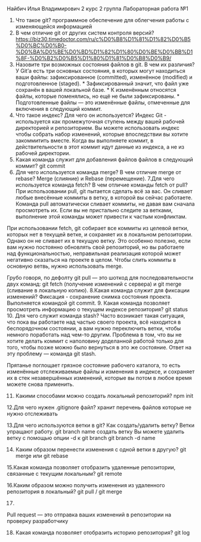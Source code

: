 Найбич Илья Владимирович 2 курс 2 группа 
Лабораторная работа №1
1. Что такое git?
программное обеспечение для облегчения работы с изменяющейся информацией
2. В чем отличие git от других систем контроля версий?
https://biz30.timedoctor.com/ru/c%D0%B8%D1%81%D1%82%D0%B5%D0%BC%D0%B0-%D0%BA%D0%BE%D0%BD%D1%82%D1%80%D0%BE%D0%BB%D1%8F-%D0%B2%D0%B5%D1%80%D1%81%D0%B8%D0%B9/
3. Назовите три возможных состояния файлов в git. В чем их различия?
 У Git’а есть три основных состояния, в которых могут находиться ваши файлы: зафиксированное (committed), изменённое (modified) и подготовленное (staged). * Зафиксированный значит, что файл уже сохранён в вашей локальной базе. * К изменённым относятся файлы, которые поменялись, но ещё не были зафиксированы. * Подготовленные файлы — это изменённые файлы, отмеченные для включения в следующий коммит.
 4. Что такое индекс? Для чего он используется?
 Индекс Git - используется как промежуточная ступень между вашей рабочей директорией и репозиторием. Вы можете использовать индекс чтобы собрать набор изменений, которые впоследствии вы хотите закоммитить вместе. Когда вы выполняете коммит, в действительности в этот коммит идут данные из индекса, а не из рабочей директории.
 5. Какая команда служит для добавления файлов файлов в следующий
коммит?
git commit
6. Для чего используется команда merge? В чем отличие merge от rebase?
Merge (слияние) и Rebase (перемещение). 
7.Для чего используется команда fetch? В чем отличие команды fetch от
pull?
При использовании pull, git пытается сделать всё за вас. Он сливает любые внесённые коммиты в ветку, в которой вы сейчас работаете. Команда pull автоматически сливает коммиты, не давая вам сначала просмотреть их. Если вы не пристально следите за ветками, выполнение этой команды может привести к частым конфликтам.

При использовании fetch, git собирает все коммиты из целевой ветки, которых нет в текущей ветке, и сохраняет их в локальном репозитории. Однако он не сливает их в текущую ветку. Это особенно полезно, если вам нужно постоянно обновлять свой репозиторий, но вы работаете над функциональностью, неправильная реализация которой может негативно сказаться на проекте в целом. Чтобы слить коммиты в основную ветвь, нужно использовать merge.

Грубо говоря, по дефолту git pull — это шоткод для последовательности двух команд: git fetch (получение изменений с сервера) и git merge (сливание в локальную копию).
8.Какая команда служит для фиксации изменений?
Фиксация - сохранение снимка состояния проекта. Выполняется командой git commit.
9. Какая команда позволяет просмотреть информацию о текущем
индексе репозитория?
git status
10. Для чего служит команда stash?
Часто возникает такая ситуация, что пока вы работаете над частью своего проекта, всё находится в беспорядочном состоянии, а вам нужно переключить ветки, чтобы немного поработать над чем-то другим. Проблема в том, что вы не хотите делать коммит с наполовину доделанной работой только для того, чтобы позже можно было вернуться в это же состояние. Ответ на эту проблему — команда git stash.

Прятанье поглощает грязное состояние рабочего каталога, то есть изменённые отслеживаемые файлы и изменения в индексе, и сохраняет их в стек незавершённых изменений, которые вы потом в любое время можете снова применить.

11. Какими способами можно создать локальный репозиторий?
npm init

12.Для чего нужен .gitignore файл? 
хранит перечень файлов которые не нужно отслеживать

13.Для чего используются ветки в git? Как создать/удалить ветку?
Ветки упращают работу. git branch name создать ветку 
Вы можете удалить ветку с помощью опции -d к git branch
git branch -d name

14. Каким образом перенести изменения с одной ветки в другую?
git merge или git rebase

15.Какая команда позволяет отобразить удаленные репозитории,
связанные с текущим локальным?
git remote

16.Каким образом можно получить изменения из удаленного
репозитория в локальный?
git pull / git merge

17.
Pull request — это отправка ваших изменений в репозитории на проверку разработчику

18. Какая команда позволяет отобразить историю репозитория?
git log



 
